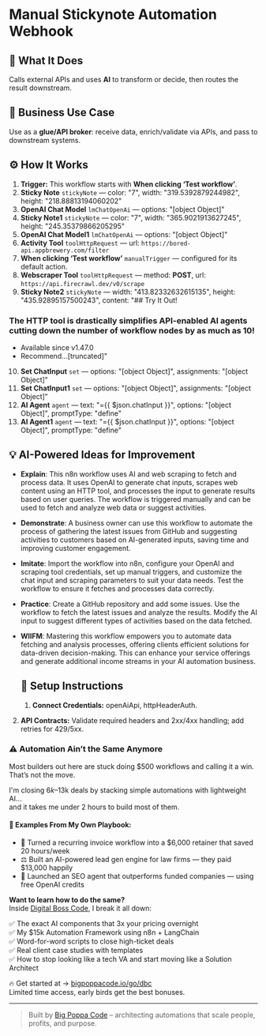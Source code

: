 # Manual Stickynote Automation Webhook
  ## 🚀 What It Does
  Calls external APIs and uses **AI** to transform or decide, then routes the result downstream.
  
  ## 💼 Business Use Case
  Use as a **glue/API broker**: receive data, enrich/validate via APIs, and pass to downstream systems.
  
  ## ⚙️ How It Works
  1. **Trigger:** This workflow starts with **When clicking ‘Test workflow’**.
  2. **Sticky Note** `stickyNote` — color: "7", width: "319.5392879244982", height: "218.88813194060202"
3. **OpenAI Chat Model** `lmChatOpenAi` — options: "[object Object]"
4. **Sticky Note1** `stickyNote` — color: "7", width: "365.9021913627245", height: "245.35379866205295"
5. **OpenAI Chat Model1** `lmChatOpenAi` — options: "[object Object]"
6. **Activity Tool** `toolHttpRequest` — url: `https://bored-api.appbrewery.com/filter`
7. **When clicking ‘Test workflow’** `manualTrigger` — configured for its default action.
8. **Webscraper Tool** `toolHttpRequest` — method: **POST**, url: `https://api.firecrawl.dev/v0/scrape`
9. **Sticky Note2** `stickyNote` — width: "413.82332632615135", height: "435.92895157500243", content: "## Try It Out!

### The HTTP tool is drastically simplifies API-enabled AI agents cutting down the number of workflow nodes by as much as 10!

* Available since v1.47.0
* Recommend…[truncated]"
10. **Set ChatInput** `set` — options: "[object Object]", assignments: "[object Object]"
11. **Set ChatInput1** `set` — options: "[object Object]", assignments: "[object Object]"
12. **AI Agent** `agent` — text: "={{ $json.chatInput }}", options: "[object Object]", promptType: "define"
13. **AI Agent1** `agent` — text: "={{ $json.chatInput }}", options: "[object Object]", promptType: "define"
  
  ## 💡 AI-Powered Ideas for Improvement
  - **Explain**: This n8n workflow uses AI and web scraping to fetch and process data. It uses OpenAI to generate chat inputs, scrapes web content using an HTTP tool, and processes the input to generate results based on user queries. The workflow is triggered manually and can be used to fetch and analyze web data or suggest activities.

- **Demonstrate**: A business owner can use this workflow to automate the process of gathering the latest issues from GitHub and suggesting activities to customers based on AI-generated inputs, saving time and improving customer engagement.

- **Imitate**: Import the workflow into n8n, configure your OpenAI and scraping tool credentials, set up manual triggers, and customize the chat input and scraping parameters to suit your data needs. Test the workflow to ensure it fetches and processes data correctly.

- **Practice**: Create a GitHub repository and add some issues. Use the workflow to fetch the latest issues and analyze the results. Modify the AI input to suggest different types of activities based on the data fetched.

- **WIIFM**: Mastering this workflow empowers you to automate data fetching and analysis processes, offering clients efficient solutions for data-driven decision-making. This can enhance your service offerings and generate additional income streams in your AI automation business.
  
  ## 🔧 Setup Instructions
  1. **Connect Credentials:** openAiApi, httpHeaderAuth.
2. **API Contracts:** Validate required headers and 2xx/4xx handling; add retries for 429/5xx.
  
### ⚠️ Automation Ain’t the Same Anymore

Most builders out here are stuck doing $500 workflows and calling it a win.  
That’s not the move.  

I'm closing $6k–$13k deals by stacking simple automations with lightweight AI...  
and it takes me under 2 hours to build most of them.

#### 🧠 Examples From My Own Playbook:
- 🔁 Turned a recurring invoice workflow into a $6,000 retainer that saved 20 hours/week  
- ⚖️ Built an AI-powered lead gen engine for law firms — they paid $13,000 happily  
- 🚀 Launched an SEO agent that outperforms funded companies — using free OpenAI credits  

**Want to learn how to do the same?**  
Inside [Digital Boss Code](https://bigpoppacode.io/go/dbc), I break it all down:

✅ The exact AI components that 3x your pricing overnight  
✅ My $15k Automation Framework using n8n + LangChain  
✅ Word-for-word scripts to close high-ticket deals  
✅ Real client case studies with templates  
✅ How to stop looking like a tech VA and start moving like a Solution Architect  

🔥 Get started at → [bigpoppacode.io/go/dbc](https://bigpoppacode.io/go/dbc)  
Limited time access, early birds get the best bonuses.

---
> Built by [Big Poppa Code](https://bigpoppacode.io) – architecting automations that scale people, profits, and purpose.
  